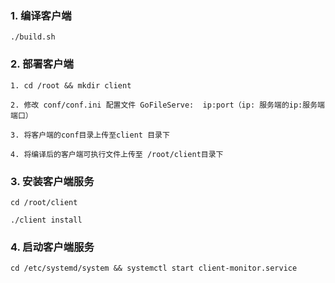 ### 1. 编译客户端

```shell
./build.sh
```


### 2. 部署客户端

```SHELL
1. cd /root && mkdir client

2. 修改 conf/conf.ini 配置文件 GoFileServe:  ip:port（ip: 服务端的ip:服务端端口）

3. 将客户端的conf目录上传至client 目录下

4. 将编译后的客户端可执行文件上传至 /root/client目录下
```


### 3. 安装客户端服务

```shell
cd /root/client

./client install
```


### 4. 启动客户端服务

```shell
cd /etc/systemd/system && systemctl start client-monitor.service
```

